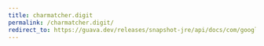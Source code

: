 ```yaml
---
title: charmatcher.digit
permalink: /charmatcher.digit/
redirect_to: https://guava.dev/releases/snapshot-jre/api/docs/com/google/common/base/CharMatcher.html#digit--
---
```

